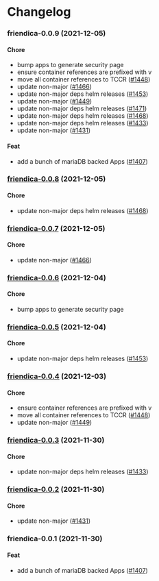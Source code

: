# Changelog<br>


<a name="friendica-0.0.9"></a>
### friendica-0.0.9 (2021-12-05)

#### Chore

* bump apps to generate security page
* ensure container references are prefixed with v
* move all container references to TCCR ([#1448](https://github.com/truecharts/apps/issues/1448))
* update non-major ([#1466](https://github.com/truecharts/apps/issues/1466))
* update non-major deps helm releases ([#1453](https://github.com/truecharts/apps/issues/1453))
* update non-major ([#1449](https://github.com/truecharts/apps/issues/1449))
* update non-major deps helm releases ([#1471](https://github.com/truecharts/apps/issues/1471))
* update non-major deps helm releases ([#1468](https://github.com/truecharts/apps/issues/1468))
* update non-major deps helm releases ([#1433](https://github.com/truecharts/apps/issues/1433))
* update non-major ([#1431](https://github.com/truecharts/apps/issues/1431))

#### Feat

* add  a bunch of mariaDB backed Apps ([#1407](https://github.com/truecharts/apps/issues/1407))



<a name="friendica-0.0.8"></a>
### [friendica-0.0.8](https://github.com/truecharts/apps/compare/friendica-0.0.7...friendica-0.0.8) (2021-12-05)

#### Chore

* update non-major deps helm releases ([#1468](https://github.com/truecharts/apps/issues/1468))



<a name="friendica-0.0.7"></a>
### [friendica-0.0.7](https://github.com/truecharts/apps/compare/friendica-0.0.6...friendica-0.0.7) (2021-12-05)

#### Chore

* update non-major ([#1466](https://github.com/truecharts/apps/issues/1466))



<a name="friendica-0.0.6"></a>
### [friendica-0.0.6](https://github.com/truecharts/apps/compare/friendica-0.0.5...friendica-0.0.6) (2021-12-04)

#### Chore

* bump apps to generate security page



<a name="friendica-0.0.5"></a>
### [friendica-0.0.5](https://github.com/truecharts/apps/compare/friendica-0.0.4...friendica-0.0.5) (2021-12-04)

#### Chore

* update non-major deps helm releases ([#1453](https://github.com/truecharts/apps/issues/1453))



<a name="friendica-0.0.4"></a>
### [friendica-0.0.4](https://github.com/truecharts/apps/compare/friendica-0.0.3...friendica-0.0.4) (2021-12-03)

#### Chore

* ensure container references are prefixed with v
* move all container references to TCCR ([#1448](https://github.com/truecharts/apps/issues/1448))
* update non-major ([#1449](https://github.com/truecharts/apps/issues/1449))



<a name="friendica-0.0.3"></a>
### [friendica-0.0.3](https://github.com/truecharts/apps/compare/friendica-0.0.2...friendica-0.0.3) (2021-11-30)

#### Chore

* update non-major deps helm releases ([#1433](https://github.com/truecharts/apps/issues/1433))



<a name="friendica-0.0.2"></a>
### [friendica-0.0.2](https://github.com/truecharts/apps/compare/friendica-0.0.1...friendica-0.0.2) (2021-11-30)

#### Chore

* update non-major ([#1431](https://github.com/truecharts/apps/issues/1431))



<a name="friendica-0.0.1"></a>
### friendica-0.0.1 (2021-11-30)

#### Feat

* add  a bunch of mariaDB backed Apps ([#1407](https://github.com/truecharts/apps/issues/1407))
